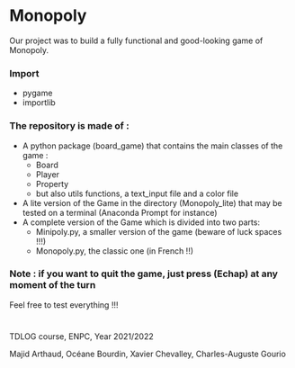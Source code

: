 # Monopoly
Our project was to build a fully functional and good-looking game of Monopoly.

### Import
- pygame
- importlib

### The repository is made of :
- A python package (board_game) that contains the main classes of the game :
  - Board 
  - Player
  - Property
  - but also utils functions, a text_input file and a color file
- A lite version of the Game in the directory (Monopoly_lite) that may be tested on a terminal (Anaconda Prompt for instance)
- A complete version of the Game which is divided into two parts:
  - Minipoly.py, a smaller version of the game (beware of luck spaces !!!) 
  - Monopoly.py, the classic one (in French !!)
 
### Note : if you want to quit the game, just press (Echap) at any moment of the turn

Feel free to test everything !!!
#
TDLOG course, ENPC, Year 2021/2022

Majid Arthaud, Océane Bourdin, Xavier Chevalley, Charles-Auguste Gourio
